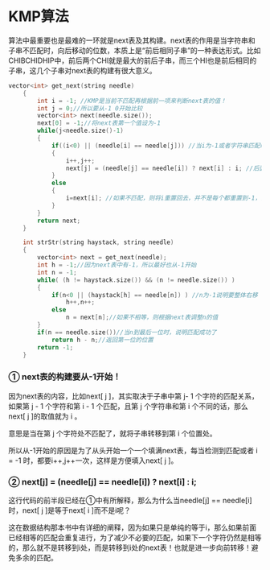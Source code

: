 # KMP算法

算法中最重要也是最难的一环就是next表及其构建。next表的作用是当字符串和子串不匹配时，向后移动的位数，本质上是“前后相同子串”的一种表达形式。比如 CHIBCHIDHIP中，前后两个CHI就是最大的前后子串，而三个HI也是前后相同的子串，这几个子串对next表的构建有很大意义。

```C++
vector<int> get_next(string needle)
    {
        int i = -1; //KMP是当前不匹配再根据前一项来判断next表的值！
        int j = 0;//所以要从-1 0开始比较
        vector<int> next(needle.size());
        next[0] = -1;//将next表第一个值设为-1
        while(j<needle.size()-1)
        {
            if((i<0) || (needle[i] == needle[j])) //当i为-1或者字符串匹配时
            {
                i++,j++;
                next[j] = (needle[j] == needle[i]) ? next[i] : i; //后面那个问号运算符表示，如果当前的字符串匹配了，而且前一个字符串也匹配，那就不能将next[j]设成j，这样等于无效比较，可以看数据结构中的next表优化就明白了
            }
            else
            {
                i=next[i]; //如果不匹配，则将i重置回去，并不是每个都重置到-1，而是要根据当前i的next值！因为前面也可能有前后匹配的子串！
            }
        }
        return next;
    }

    int strStr(string haystack, string needle)
    {
        vector<int> next = get_next(needle);
        int h = -1;//因为next表中有-1，所以最好也从-1开始
        int n = -1;
        while( (h != haystack.size()) && (n != needle.size()) )
        {
            if(n<0 || (haystack[h] == needle[n]) ) //n为-1说明要整体右移
                h++,n++;
            else
                n = next[n];//如果不相等，则根据next表调整n的值
        }
        if(n == needle.size())//当n到最后一位时，说明匹配成功了
            return h - n;//返回第一位的位置
        return -1;
    }
```

### ① next表的构建要从-1开始！

因为next表的内容，比如next[ j ]，其实取决于子串中第 j- 1 个字符的匹配关系，如果第 j - 1 个字符和第 i - 1 个匹配，且第 j 个字符串和第 i 个不同的话，那么next[ j ]的取值就为 i 。

意思是当在第 j 个字符处不匹配了，就将子串转移到第 i 个位置处。

所以从-1开始的原因是为了从头开始一个一个填满next表，每当检测到匹配或者 i = -1 时，都要i++,j++一次，这样是方便填入next[ j ]。

### ② next[j] = (needle[j] == needle[i]) ? next[i] : i;

这行代码的前半段已经在①中有所解释，那么为什么当needle[j] == needle[i]时，next[ j ]是等于next[ i ]而不是i呢？

这在数据结构那本书中有详细的阐释，因为如果只是单纯的等于i，那么如果前面已经相等的匹配会重复进行，为了减少不必要的匹配，如果下一个字符仍然是相等的，那么就不是转移到i处，而是转移到i处的next表！也就是进一步向前转移！避免多余的匹配。

